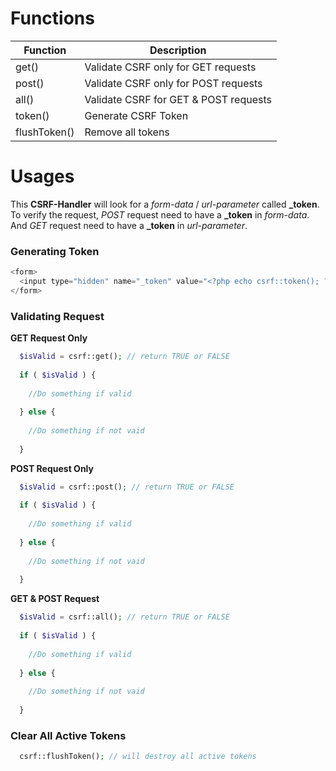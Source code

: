 # Functions

| Function  | Description |
| ------------- | ------------- |
| get()  | Validate CSRF only for GET requests  |
| post()   | Validate CSRF only for POST requests   |
| all()   | Validate CSRF for GET & POST requests   |
| token()   | Generate CSRF Token   |
| flushToken()  | Remove all tokens |

# Usages

<p>
 This <b>CSRF-Handler</b> will look for a <i>form-data</i> / <i>url-parameter</i> called <b>_token</b>. To verify the request, <i>POST</i> request need to have a <b>_token</b> in <i>form-data</i>. And <i>GET</i> request need to have a <b>_token</b> in <i>url-parameter</i>.  
</p>


### Generating Token

```php
<form>
  <input type="hidden" name="_token" value="<?php echo csrf::token(); ?>">
</form>
```

### Validating Request

<b>GET Request Only</b>

```php
  $isValid = csrf::get(); // return TRUE or FALSE
  
  if ( $isValid ) {
  
    //Do something if valid
  
  } else {
  
    //Do something if not vaid
  
  }
```

<b>POST Request Only</b>

```php
  $isValid = csrf::post(); // return TRUE or FALSE
  
  if ( $isValid ) {
  
    //Do something if valid
  
  } else {
  
    //Do something if not vaid
  
  }
```

<b>GET & POST Request</b>

```php
  $isValid = csrf::all(); // return TRUE or FALSE
  
  if ( $isValid ) {
  
    //Do something if valid
  
  } else {
  
    //Do something if not vaid
  
  }
```


### Clear All Active Tokens

```php
  csrf::flushToken(); // will destroy all active tokens
```
